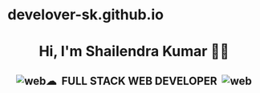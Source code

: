 # develover-sk.github.io
<h1 align="center">Hi, I'm Shailendra Kumar 👨‍💼</h1>
<h2 align="center"><img src="https://cdn1.iconfinder.com/data/icons/seo-and-web-development-6/32/development_globe_sphere-24.png" alt="web" bg-color="white"></img>☁&nbsp;&nbsp;FULL STACK WEB DEVELOPER&nbsp;&nbsp;<img src="https://cdn1.iconfinder.com/data/icons/seo-and-web-development-6/32/development_globe_sphere-24.png" alt="web"></img>
</h2>
